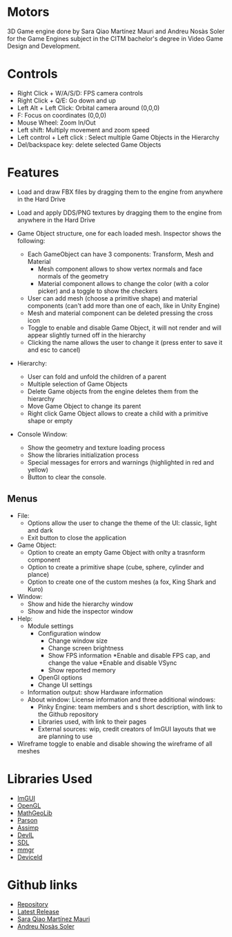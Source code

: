 # Motors

3D Game engine done by Sara Qiao Martínez Mauri and Andreu Nosàs Soler for the Game Engines subject in the CITM bachelor's degree in Video Game Design and Development.

# Controls

* Right Click + W/A/S/D: FPS camera controls
* Right Click + Q/E: Go down and up
* Left Alt + Left Click: Orbital camera around (0,0,0)
* F: Focus on coordinates (0,0,0)
* Mouse Wheel: Zoom In/Out
* Left shift: Multiply movement and zoom speed
* Left control + Left click : Select multiple Game Objects in the Hierarchy
* Del/backspace key: delete selected Game Objects

# Features

* Load and draw FBX files by dragging them to the engine from anywhere in the Hard Drive
* Load and apply DDS/PNG textures by dragging them to the engine from anywhere in the Hard Drive
* Game Object structure, one for each loaded mesh. Inspector shows the following:
	* Each GameObject can have 3 components: Transform, Mesh and Material
		* Mesh component allows to show vertex normals and face normals of the geometry
		* Material component allows to change the color (with a color picker) and a toggle to show the checkers
	* User can add mesh (choose a primitive shape) and material components (can't add more than one of each, like in Unity Engine)
	* Mesh and material component can be deleted pressing the cross icon
	* Toggle to enable and disable Game Object, it will not render and will appear slightly turned off in the hierarchy
	* Clicking the name allows the user to change it (press enter to save it and esc to cancel)
* Hierarchy:
	* User can fold and unfold the children of a parent
	* Multiple selection of Game Objects
	* Delete Game objects from the engine deletes them from the hierarchy
	* Move Game Object to change its parent
	* Right click Game Object allows to create a child with a primitive shape or empty

* Console Window:
	* Show the geometry and texture loading process
	* Show the libraries initialization process
	* Special messages for errors and warnings (highlighted in red and yellow)
	* Button to clear the console.
## Menus

* File:
	* Options allow the user to change the theme of the UI: classic, light and dark
	* Exit button to close the application
* Game Object:
	* Option to create an empty Game Object with onlty a trasnform component
	* Option to create a primitive shape (cube, sphere, cylinder and plance)
	* Option to create one of the custom meshes (a fox, King Shark and Kuro)
* Window:
	* Show and hide the hierarchy window
	* Show and hide the inspector window
* Help:
	* Module settings
		* Configuration window
			* Change window size
			* Change screen brightness
			* Show FPS information
				*Enable and disable FPS cap, and change the value
				*Enable and disable VSync
			* Show reported memory
		* OpenGl options
		* Change UI settings
	* Information output: show Hardware information
	* About window: License information and three additional windows:
		* Pinky Engine: team members and s short description, with link to the Github repository
		* Libraries used, with link to their pages
		* External sources: wip, credit creators of ImGUI layouts that we are planning to use 
* Wireframe toggle to enable and disable showing the wireframe of all meshes

# Libraries Used

* [ImGUI](https://github.com/ocornut/imgui)
* [OpenGL](https://glew.sourceforge.net/)
* [MathGeoLib](https://github.com/juj/MathGeoLib)
* [Parson](https://github.com/kgabis/parson)
* [Assimp](https://www.assimp.org/)
* [DevIL](https://openil.sourceforge.net/)
* [SDL](https://www.libsdl.org/index.php)
* [mmgr](https://www.flipcode.com/archives/Presenting_A_Memory_Manager.shtml)
* [Deviceld](https://github.com/GameTechDev/gpudetect)

# Github links

* [Repository](https://github.com/lSara-MM/Pinky_Engine)
* [Latest Release](https://github.com/lSara-MM/Pinky_Engine/releases)
* [Sara Qiao Martínez Mauri](https://github.com/lSara-MM)
* [Andreu Nosàs Soler](https://github.com/AndyCubico)